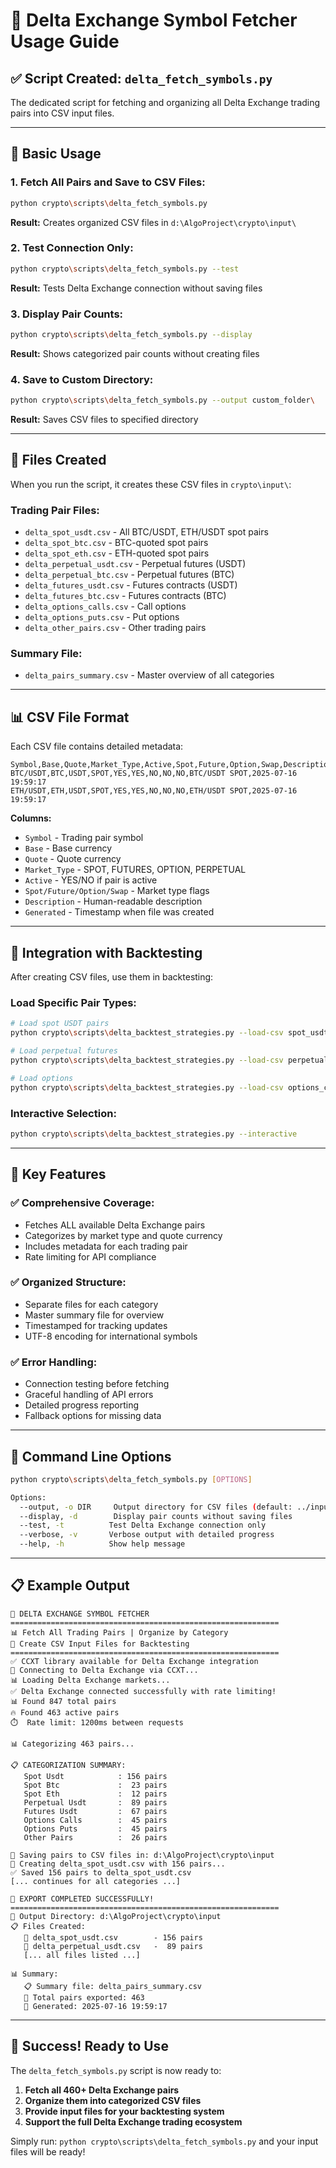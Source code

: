 # 🎯 Delta Exchange Symbol Fetcher Usage Guide

## ✅ **Script Created: `delta_fetch_symbols.py`**

The dedicated script for fetching and organizing all Delta Exchange trading pairs into CSV input files.

---

## 🚀 **Basic Usage**

### **1. Fetch All Pairs and Save to CSV Files:**
```bash
python crypto\scripts\delta_fetch_symbols.py
```
**Result:** Creates organized CSV files in `d:\AlgoProject\crypto\input\`

### **2. Test Connection Only:**
```bash
python crypto\scripts\delta_fetch_symbols.py --test
```
**Result:** Tests Delta Exchange connection without saving files

### **3. Display Pair Counts:**
```bash
python crypto\scripts\delta_fetch_symbols.py --display
```
**Result:** Shows categorized pair counts without creating files

### **4. Save to Custom Directory:**
```bash
python crypto\scripts\delta_fetch_symbols.py --output custom_folder\
```
**Result:** Saves CSV files to specified directory

---

## 📁 **Files Created**

When you run the script, it creates these CSV files in `crypto\input\`:

### **Trading Pair Files:**
- `delta_spot_usdt.csv` - All BTC/USDT, ETH/USDT spot pairs
- `delta_spot_btc.csv` - BTC-quoted spot pairs  
- `delta_spot_eth.csv` - ETH-quoted spot pairs
- `delta_perpetual_usdt.csv` - Perpetual futures (USDT)
- `delta_perpetual_btc.csv` - Perpetual futures (BTC)
- `delta_futures_usdt.csv` - Futures contracts (USDT)
- `delta_futures_btc.csv` - Futures contracts (BTC)
- `delta_options_calls.csv` - Call options
- `delta_options_puts.csv` - Put options
- `delta_other_pairs.csv` - Other trading pairs

### **Summary File:**
- `delta_pairs_summary.csv` - Master overview of all categories

---

## 📊 **CSV File Format**

Each CSV file contains detailed metadata:

```csv
Symbol,Base,Quote,Market_Type,Active,Spot,Future,Option,Swap,Description,Generated
BTC/USDT,BTC,USDT,SPOT,YES,YES,NO,NO,NO,BTC/USDT SPOT,2025-07-16 19:59:17
ETH/USDT,ETH,USDT,SPOT,YES,YES,NO,NO,NO,ETH/USDT SPOT,2025-07-16 19:59:17
```

**Columns:**
- `Symbol` - Trading pair symbol
- `Base` - Base currency
- `Quote` - Quote currency  
- `Market_Type` - SPOT, FUTURES, OPTION, PERPETUAL
- `Active` - YES/NO if pair is active
- `Spot/Future/Option/Swap` - Market type flags
- `Description` - Human-readable description
- `Generated` - Timestamp when file was created

---

## 🔗 **Integration with Backtesting**

After creating CSV files, use them in backtesting:

### **Load Specific Pair Types:**
```bash
# Load spot USDT pairs
python crypto\scripts\delta_backtest_strategies.py --load-csv spot_usdt

# Load perpetual futures
python crypto\scripts\delta_backtest_strategies.py --load-csv perpetual_usdt

# Load options
python crypto\scripts\delta_backtest_strategies.py --load-csv options_calls
```

### **Interactive Selection:**
```bash
python crypto\scripts\delta_backtest_strategies.py --interactive
```

---

## 🎯 **Key Features**

### **✅ Comprehensive Coverage:**
- Fetches ALL available Delta Exchange pairs
- Categorizes by market type and quote currency
- Includes metadata for each trading pair
- Rate limiting for API compliance

### **✅ Organized Structure:**
- Separate files for each category
- Master summary file for overview
- Timestamped for tracking updates
- UTF-8 encoding for international symbols

### **✅ Error Handling:**
- Connection testing before fetching
- Graceful handling of API errors
- Detailed progress reporting
- Fallback options for missing data

---

## 🔧 **Command Line Options**

```bash
python crypto\scripts\delta_fetch_symbols.py [OPTIONS]

Options:
  --output, -o DIR     Output directory for CSV files (default: ../input)
  --display, -d        Display pair counts without saving files
  --test, -t          Test Delta Exchange connection only
  --verbose, -v       Verbose output with detailed progress
  --help, -h          Show help message
```

---

## 📋 **Example Output**

```
🎯 DELTA EXCHANGE SYMBOL FETCHER
============================================================
📊 Fetch All Trading Pairs | Organize by Category
💾 Create CSV Input Files for Backtesting
============================================================
✅ CCXT library available for Delta Exchange integration
🔗 Connecting to Delta Exchange via CCXT...
📊 Loading Delta Exchange markets...
✅ Delta Exchange connected successfully with rate limiting!
📊 Found 847 total pairs
🔥 Found 463 active pairs
⏱️  Rate limit: 1200ms between requests

📊 Categorizing 463 pairs...

📋 CATEGORIZATION SUMMARY:
   Spot Usdt            : 156 pairs
   Spot Btc             :  23 pairs
   Spot Eth             :  12 pairs
   Perpetual Usdt       :  89 pairs
   Futures Usdt         :  67 pairs
   Options Calls        :  45 pairs
   Options Puts         :  45 pairs
   Other Pairs          :  26 pairs

💾 Saving pairs to CSV files in: d:\AlgoProject\crypto\input
📄 Creating delta_spot_usdt.csv with 156 pairs...
✅ Saved 156 pairs to delta_spot_usdt.csv
[... continues for all categories ...]

💾 EXPORT COMPLETED SUCCESSFULLY!
============================================================
📁 Output Directory: d:\AlgoProject\crypto\input
📋 Files Created:
   📄 delta_spot_usdt.csv        - 156 pairs
   📄 delta_perpetual_usdt.csv   -  89 pairs
   [... all files listed ...]

📊 Summary:
   📋 Summary file: delta_pairs_summary.csv
   🎯 Total pairs exported: 463
   📅 Generated: 2025-07-16 19:59:17
```

---

## 🎉 **Success! Ready to Use**

The `delta_fetch_symbols.py` script is now ready to:

1. **Fetch all 460+ Delta Exchange pairs**
2. **Organize them into categorized CSV files**
3. **Provide input files for your backtesting system**
4. **Support the full Delta Exchange trading ecosystem**

Simply run: `python crypto\scripts\delta_fetch_symbols.py` and your input files will be ready!
